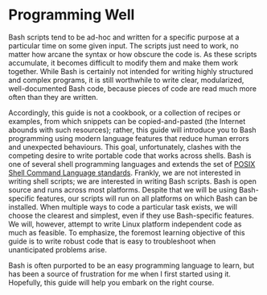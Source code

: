 # Programming Well

Bash scripts tend to be ad-hoc and written for a specific purpose at a
particular time on some given input. The scripts just need to work, no matter
how arcane the syntax or how obscure the code is. As these scripts accumulate,
it becomes difficult to modify them and make them work together.  While Bash
is certainly not intended for writing highly structured and complex programs,
it is still worthwhile to write clear, modularized, well-documented Bash code,
because pieces of code are read much more often than they are written.

Accordingly, this guide is not a cookbook, or a collection of recipes or
examples, from which snippets can be copied-and-pasted (the Internet abounds
with such resources); rather, this guide will introduce you to Bash
programming using modern language features that reduce human errors and
unexpected behaviours. This goal, unfortunately, clashes with the competing
desire to write portable code that works across shells. Bash is one of several
shell programming languages and extends the set of [POSIX Shell Command
Language standards][1]. Frankly, we are not interested in writing shell
scripts; we are interested in writing Bash scripts. Bash is open source and
runs across most platforms. Despite that we will be using Bash-specific
features, our scripts will run on all platforms on which Bash can be
installed. When multiple ways to code a particular task exists, we will choose
the clearest and simplest, even if they use Bash-specific features. We will,
however, attempt to write Linux platform independent code as much as feasible.
To emphasize, the foremost learning objective of this guide is to write robust
code that is easy to troubleshoot when unanticipated problems arise.

Bash is often purported to be an easy programming language to learn, but has
been a source of frustration for me when I first started using it. Hopefully,
this guide will help you embark on the right course.


[1]: http://pubs.opengroup.org/onlinepubs/009695399/utilities/xcu_chap02.html

